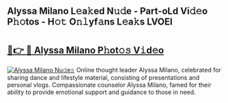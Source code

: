 ## Alyssa Milano L𝚎a𝚔ed N𝚞𝚍e - Part-oLd Vi𝚍𝚎o P𝚑𝚘tos - H𝚘𝚝 O𝚗𝚕yf𝚊ns L𝚎a𝚔s LVOEl

# <h2><a href="http://kfbbz1.oniu.top/?m=Alyssa+Milano">🔗👉 🔴 Alyssa Milano P𝚑ot𝚘𝚜 V𝚒d𝚎o</a></h2>

[![Alyssa Milano Nu𝚍e𝚜](https://i.imgur.com/0qMVB7G.gif)](http://kfbbz1.oniu.top/?m=Alyssa+Milano)
Online thought leader Alyssa Milano, celebrated for sharing dance and lifestyle material, consisting of presentations and personal vlogs. Compassionate counselor Alyssa Milano, famed for their ability to provide emotional support and guidance to those in need.  
